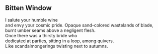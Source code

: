 Bitten Window
-------------
I salute your humble wine  
and envy your cosmic pride. Opaque sand-colored wastelands of blade,  
burnt umber seams above a negligent flesh.  
Once there was a thirsty bride who  
dedicated at parties, sitting in a loop, among quivers.  
Like scandalmongerings twisting next to autumns.  

